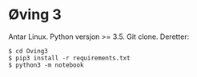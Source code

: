 # Øving 3
Antar Linux. Python versjon >= 3.5. Git clone. Deretter: 

```
$ cd Oving3
$ pip3 install -r requirements.txt
$ python3 -m notebook
```

